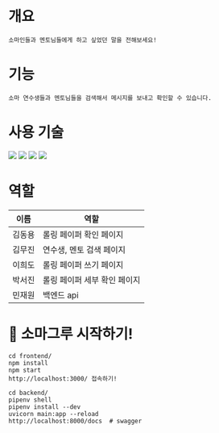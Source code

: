 # 개요
```
소마인들과 멘토님들에게 하고 싶었던 말을 전해보세요!
```

# 기능
```
소마 연수생들과 멘토님들을 검색해서 메시지를 보내고 확인할 수 있습니다.
```

# 사용 기술
<img src="https://img.shields.io/badge/React-61DAFB?style=flat&logo=React&logoColor=white"/>
<img src="https://img.shields.io/badge/FastAPI-009688?style=flat&logo=FastAPI&logoColor=white"/>
<img src="https://img.shields.io/badge/Java-007396?style=flat&logo=Java&logoColor=white"/>
<img src="https://img.shields.io/badge/Python-3776AB?style=flat&logo=Python&logoColor=white"/>


# 역할

|이름|역할|
|---|---|
|김동용|롤링 페이퍼 확인 페이지|
|김무진|연수생, 멘토 검색 페이지|
|이희도|롤링 페이퍼 쓰기 페이지|
|박서진|롤링 페이퍼 세부 확인 페이지|
|민재원|백엔드 api|

# 🎄 소마그루 시작하기!

```
cd frontend/
npm install
npm start
http://localhost:3000/ 접속하기!
```

```
cd backend/
pipenv shell
pipenv install --dev
uvicorn main:app --reload
http://localhost:8000/docs  # swagger
```

